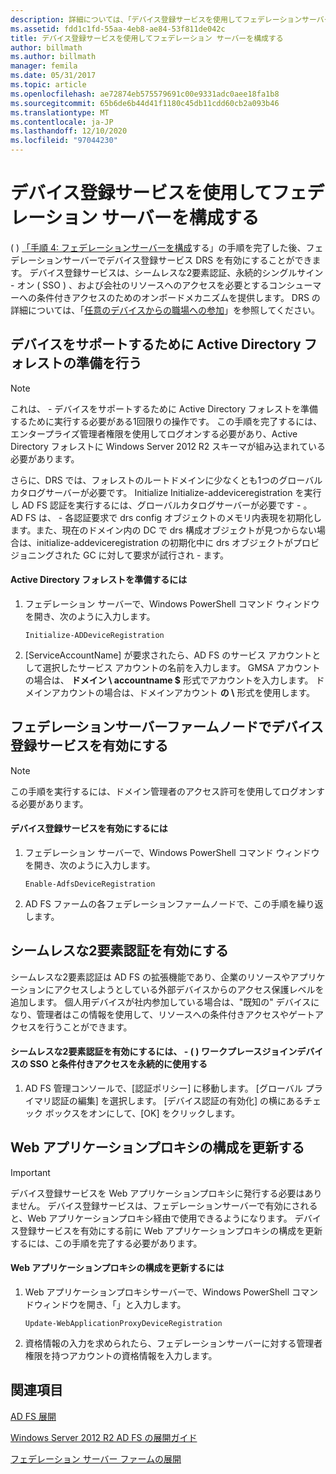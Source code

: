 ```yaml
---
description: 詳細については、「デバイス登録サービスを使用してフェデレーションサーバーを構成する」を参照してください。
ms.assetid: fdd1c1fd-55aa-4eb8-ae84-53f811de042c
title: デバイス登録サービスを使用してフェデレーション サーバーを構成する
author: billmath
ms.author: billmath
manager: femila
ms.date: 05/31/2017
ms.topic: article
ms.openlocfilehash: ae72874eb575579691c00e9331adc0aee18fa1b8
ms.sourcegitcommit: 65b6de6b44d41f1180c45db11cdd60cb2a093b46
ms.translationtype: MT
ms.contentlocale: ja-JP
ms.lasthandoff: 12/10/2020
ms.locfileid: "97044230"
---
```

# <a name="configure-a-federation-server-with-device-registration-service"></a>デバイス登録サービスを使用してフェデレーション サーバーを構成する

\( \) [「手順 4: フェデレーションサーバーを構成](/previous-versions/orphan-topics/ws.11/dn303424(v=ws.11))する」の手順を完了した後、フェデレーションサーバーでデバイス登録サービス DRS を有効にすることができます。 デバイス登録サービスは、シームレスな2要素認証、永続的シングルサイン \- オン \( SSO \) 、および会社のリソースへのアクセスを必要とするコンシューマーへの条件付きアクセスのためのオンボードメカニズムを提供します。 DRS の詳細については、「[任意のデバイスからの職場への参加](../../ad-fs/operations/Join-to-Workplace-from-Any-Device-for-SSO-and-Seamless-Second-Factor-Authentication-Across-Company-Applications.md)」を参照してください。

## <a name="prepare-your-active-directory-forest-to-support-devices"></a>デバイスをサポートするために Active Directory フォレストの準備を行う

> [!NOTE]
> これは、 \- デバイスをサポートするために Active Directory フォレストを準備するために実行する必要がある1回限りの操作です。 この手順を完了するには、エンタープライズ管理者権限を使用してログオンする必要があり、Active Directory フォレストに Windows Server 2012 R2 スキーマが組み込まれている必要があります。
>
> さらに、DRS では、フォレストのルートドメインに少なくとも1つのグローバルカタログサーバーが必要です。 Initialize Initialize-addeviceregistration を実行し AD FS 認証を実行するには、グローバルカタログサーバーが必要です \- 。 AD FS は、 \- 各認証要求で drs config オブジェクトのメモリ内表現を初期化します。また、現在のドメイン内の DC で drs 構成オブジェクトが見つからない場合は、initialize-addeviceregistration の初期化中に drs オブジェクトがプロビジョニングされた GC に対して要求が試行され \- ます。

#### <a name="to-prepare-the-active-directory-forest"></a>Active Directory フォレストを準備するには

1.  フェデレーション サーバーで、Windows PowerShell コマンド ウィンドウを開き、次のように入力します。

    ```
    Initialize-ADDeviceRegistration
    ```

2.  [ServiceAccountName] が要求されたら、AD FS のサービス アカウントとして選択したサービス アカウントの名前を入力します。  GMSA アカウントの場合は、 **ドメイン \\ accountname $** 形式でアカウントを入力します。 ドメインアカウントの場合は、ドメインアカウント **の \\** 形式を使用します。

## <a name="enable-device-registration-service-on-a-federation-server-farm-node"></a>フェデレーションサーバーファームノードでデバイス登録サービスを有効にする

> [!NOTE]
> この手順を実行するには、ドメイン管理者のアクセス許可を使用してログオンする必要があります。

#### <a name="to-enable-device-registration-service"></a>デバイス登録サービスを有効にするには

1.  フェデレーション サーバーで、Windows PowerShell コマンド ウィンドウを開き、次のように入力します。

    ```
    Enable-AdfsDeviceRegistration
    ```

2.  AD FS ファームの各フェデレーションファームノードで、この手順を繰り返します。

## <a name="enable-seamless-second-factor-authentication"></a>シームレスな2要素認証を有効にする
シームレスな2要素認証は AD FS の拡張機能であり、企業のリソースやアプリケーションにアクセスしようとしている外部デバイスからのアクセス保護レベルを追加します。 個人用デバイスが社内参加している場合は、"既知の" デバイスになり、管理者はこの情報を使用して、リソースへの条件付きアクセスやゲートアクセスを行うことができます。

#### <a name="to-enable-seamless-second-factor-authentication-persistent-single-sign-on-sso-and-conditional-access-for-workplace-joined-devices"></a>シームレスな2要素認証を有効にするには、 \- \( \) ワークプレースジョインデバイスの SSO と条件付きアクセスを永続的に使用する

1.  AD FS 管理コンソールで、[認証ポリシー] に移動します。 [グローバル プライマリ認証の編集] を選択します。 [デバイス認証の有効化] の横にあるチェック ボックスをオンにして、[OK] をクリックします。

## <a name="update-the-web-application-proxy-configuration"></a>Web アプリケーションプロキシの構成を更新する

> [!IMPORTANT]
> デバイス登録サービスを Web アプリケーションプロキシに発行する必要はありません。  デバイス登録サービスは、フェデレーションサーバーで有効にされると、Web アプリケーションプロキシ経由で使用できるようになります。  デバイス登録サービスを有効にする前に Web アプリケーションプロキシの構成を更新するには、この手順を完了する必要があります。

#### <a name="to-update-the-web-application-proxy-configuration"></a>Web アプリケーションプロキシの構成を更新するには

1.  Web アプリケーションプロキシサーバーで、Windows PowerShell コマンドウィンドウを開き、「」と入力します。

    ```
    Update-WebApplicationProxyDeviceRegistration
    ```

2.  資格情報の入力を求められたら、フェデレーションサーバーに対する管理者権限を持つアカウントの資格情報を入力します。

## <a name="see-also"></a>関連項目

[AD FS 展開](../../ad-fs/AD-FS-Deployment.md)

[Windows Server 2012 R2 AD FS の展開ガイド](../../ad-fs/deployment/Windows-Server-2012-R2-AD-FS-Deployment-Guide.md)

[フェデレーション サーバー ファームの展開](../../ad-fs/deployment/Deploying-a-Federation-Server-Farm.md)

